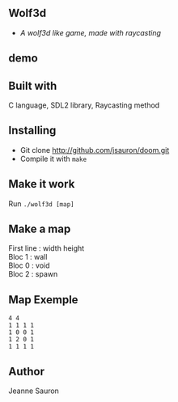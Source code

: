 ## Wolf3d
* *A wolf3d like game, made with raycasting*

## demo

## Built with
C language, SDL2 library, Raycasting method

## Installing
* Git clone http://github.com/jsauron/doom.git
* Compile it with `make`

## Make it work
Run `./wolf3d [map]`

## Make a map
First line : width height</br>
Bloc 1 : wall</br>
Bloc 0 : void</br>
Bloc 2 : spawn

## Map Exemple

```
4 4
1 1 1 1
1 0 0 1
1 2 0 1
1 1 1 1
```

## Author
Jeanne Sauron
